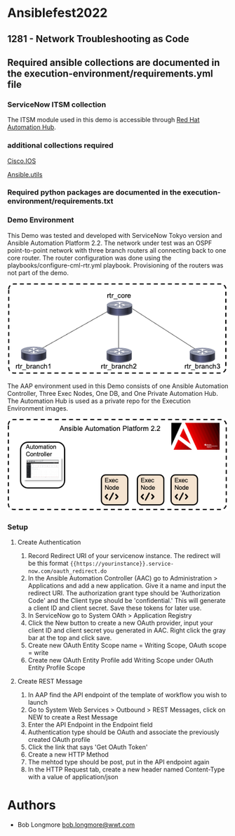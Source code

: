 # Ansiblefest2022
## 1281 - Network Troubleshooting as Code

## Required ansible collections are documented in the execution-environment/requirements.yml file
### ServiceNow ITSM collection
The ITSM module used in this demo is accessible through [Red Hat Automation Hub](https://console.redhat.com/ansible/automation-hub/repo/published/servicenow/itsm "console.redhat.com").

### additional collections required
[Cisco.IOS](https://docs.ansible.com/ansible/latest/collections/cisco/ios/index.html "cisco.ios collection")

[Ansible.utils](https://docs.ansible.com/ansible/latest/collections/ansible/utils/index.html "ansible.utils collection")

### Required python packages are documented in the execution-environment/requirements.txt

### Demo Environment
This Demo was tested and developed with ServiceNow Tokyo version and Ansible Automation Platform 2.2.
The network under test was an OSPF point-to-point network with three branch routers all connecting back to one core router. The router configuration was done using the playbooks/configure-cml-rtr.yml playbook. Provisioning of the routers was not part of the demo.

![Demo Network](/images/DemoNetwork.png)


The AAP environment used in this Demo consists of one Ansible Automation Controller, Three Exec Nodes, One DB, and One Private Automation Hub. The Automation Hub is used as a private repo for the Execution Environment images.

![Demo AAP2](/images/DemoAAP.png)

### Setup

1. Create Authentication
   1. Record Redirect URI of your servicenow instance. The redirect will be this format ``` {{https://yourinstance}}.service-now.com/oauth_redirect.do ```
   2. In the Ansible Automation Controller (AAC) go to Administration > Applications and add a new application. Give it a name and input the redirect URI. The authorization grant type should be 'Authorization Code' and the Client type should be 'confidential.' This will generate a client ID and client secret. Save these tokens for later use.
   3. In ServiceNow go to System OAth > Application Registry
   4. Click the New button to create a new OAuth provider, input your client ID and client secret you generated in AAC. Right click the gray bar at the top and click save.
   5. Create new OAuth Entity Scope name = Writing Scope, OAuth scope = write
   6. Create new OAuth Entity Profile add Writing Scope under OAuth Entity Profile Scope

2. Create REST Message
   1. In AAP find the API endpoint of the template of workflow you wish to launch
   2. Go to System Web Services > Outbound > REST Messages, click on NEW to create a Rest Message
   3. Enter the API Endpoint in the Endpoint field
   4. Authentication type should be OAuth and associate the previously created OAuth profile
   5. Click the link that says 'Get OAuth Token'
   6. Create a new HTTP Method
   7. The mehtod type should be post, put in the API endpoint again
   8. In the HTTP Request tab, create a new header named Content-Type with a value of application/json

# Authors

- Bob Longmore bob.longmore@wwt.com

